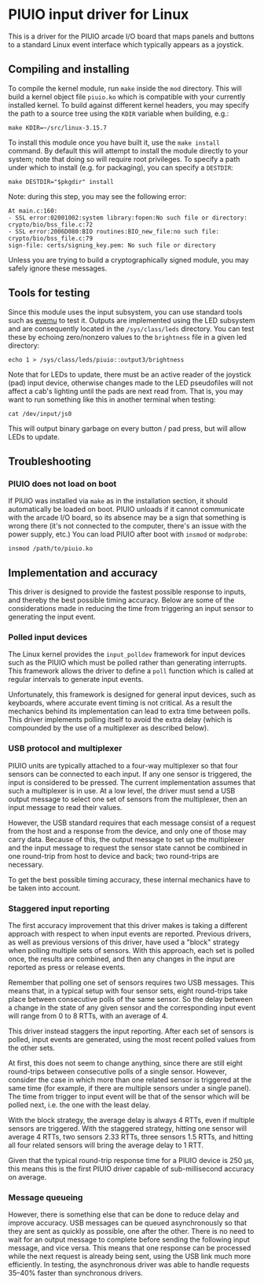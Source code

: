 PIUIO input driver for Linux
============================

This is a driver for the PIUIO arcade I/O board that maps panels and buttons to
a standard Linux event interface which typically appears as a joystick.


Compiling and installing
------------------------

To compile the kernel module, run `make` inside the `mod` directory.  This will
build a kernel object file `piuio.ko` which is compatible with your currently
installed kernel.  To build against different kernel headers, you may specify
the path to a source tree using the `KDIR` variable when building, e.g.:

    make KDIR=~/src/linux-3.15.7

To install this module once you have built it, use the `make install` command.
By default this will attempt to install the module directly to your system;
note that doing so will require root privileges.  To specify a path under
which to install (e.g. for packaging), you can specify a `DESTDIR`:

    make DESTDIR="$pkgdir" install

Note: during this step, you may see the following error:

    At main.c:160:
    - SSL error:02001002:system library:fopen:No such file or directory: crypto/bio/bss_file.c:72
    - SSL error:2006D080:BIO routines:BIO_new_file:no such file: crypto/bio/bss_file.c:79
    sign-file: certs/signing_key.pem: No such file or directory

Unless you are trying to build a cryptographically signed module, you may
safely ignore these messages.


Tools for testing
-----------------

Since this module uses the input subsystem, you can use standard tools such as
[evemu](http://cgit.freedesktop.org/evemu/) to test it.  Outputs are
implemented using the LED subsystem and are consequently located in the
`/sys/class/leds` directory.  You can test these by echoing zero/nonzero values
to the `brightness` file in a given led directory:

    echo 1 > /sys/class/leds/piuio::output3/brightness

Note that for LEDs to update, there must be an active reader of the joystick
(pad) input device, otherwise changes made to the LED pseudofiles will not
affect a cab's lighting until the pads are next read from. That is, you may
want to run something like this in another terminal when testing:

    cat /dev/input/js0

This will output binary garbage on every button / pad press, but will allow
LEDs to update.

Troubleshooting
---------------

### PIUIO does not load on boot ###

If PIUIO was installed via `make` as in the installation section, it should
automatically be loaded on boot. PIUIO unloads if it cannot communicate with the
arcade I/O board, so its absence may be a sign that something is wrong there
(it's not connected to the computer, there's an issue with the power supply,
etc.)  You can load PIUIO after boot with `insmod` or `modprobe`:

    insmod /path/to/piuio.ko

Implementation and accuracy
---------------------------

This driver is designed to provide the fastest possible response to
inputs, and thereby the best possible timing accuracy.  Below are some of
the considerations made in reducing the time from triggering an input
sensor to generating the input event.


### Polled input devices ###

The Linux kernel provides the `input_polldev` framework for input devices
such as the PIUIO which must be polled rather than generating interrupts.
This framework allows the driver to define a `poll` function which is
called at regular intervals to generate input events.

Unfortunately, this framework is designed for general input devices, such
as keyboards, where accurate event timing is not critical.  As a result
the mechanics behind its implementation can lead to extra time between
polls.  This driver implements polling itself to avoid the extra delay
(which is compounded by the use of a multiplexer as described below).


### USB protocol and multiplexer ###

PIUIO units are typically attached to a four-way multiplexer so that four
sensors can be connected to each input.  If any one sensor is triggered, the
input is considered to be pressed.  The current implementation assumes that
such a multiplexer is in use.  At a low level, the driver must send a USB
output message to select one set of sensors from the multiplexer, then an
input message to read their values.

However, the USB standard requires that each message consist of a request
from the host and a response from the device, and only one of those may
carry data.  Because of this, the output message to set up the multiplexer
and the input message to request the sensor state cannot be combined in
one round-trip from host to device and back; two round-trips are
necessary.

To get the best possible timing accuracy, these internal mechanics have to
be taken into account.


### Staggered input reporting ###

The first accuracy improvement that this driver makes is taking a different
approach with respect to when input events are reported.  Previous drivers,
as well as previous versions of this driver, have used a "block" strategy
when polling multiple sets of sensors.  With this approach, each set is
polled once, the results are combined, and then any changes in the input are
reported as press or release events.

Remember that polling one set of sensors requires two USB messages.  This
means that, in a typical setup with four sensor sets, eight round-trips take
place between consecutive polls of the same sensor.  So the delay between a
change in the state of any given sensor and the corresponding input event
will range from 0 to 8 RTTs, with an average of 4.

This driver instead staggers the input reporting.  After each set of sensors
is polled, input events are generated, using the most recent polled values
from the other sets.

At first, this does not seem to change anything, since there are still eight
round-trips between consecutive polls of a single sensor.  However, consider
the case in which more than one related sensor is triggered at the same time
(for example, if there are multiple sensors under a single panel).  The time
from trigger to input event will be that of the sensor which will be polled
next, i.e. the one with the least delay.

With the block strategy, the average delay is always 4 RTTs, even if
multiple sensors are triggered.  With the staggered strategy, hitting one
sensor will average 4 RTTs, two sensors 2.33 RTTs, three sensors 1.5 RTTs,
and hitting all four related sensors will bring the average delay to 1 RTT.

Given that the typical round-trip response time for a PIUIO device is 250
μs, this means this is the first PIUIO driver capable of sub-millisecond
accuracy on average.


### Message queueing ###

However, there is something else that can be done to reduce delay and
improve accuracy.  USB messages can be queued asynchronously so that they
are sent as quickly as possible, one after the other.  There is no need to
wait for an output message to complete before sending the following input
message, and vice versa.  This means that one response can be processed
while the next request is already being sent, using the USB link much more
efficiently.  In testing, the asynchronous driver was able to handle
requests 35–40% faster than synchronous drivers.

